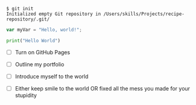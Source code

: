 ```
$ git init
Initialized empty Git repository in /Users/skills/Projects/recipe-repository/.git/
```

``` javascript
var myVar = "Hello, world!";
```

``` python
print("Hello World")
```
- [ ] Turn on GitHub Pages
- [ ] Outline my portfolio
- [ ] Introduce myself to the world

- [ ] Either keep smile to the world OR fixed all the mess you made for your stupidity
